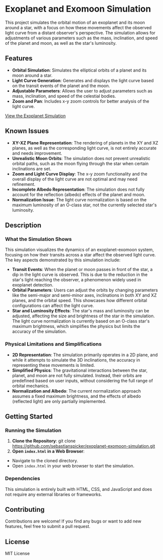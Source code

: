 # Exoplanet and Exomoon Simulation

This project simulates the orbital motion of an exoplanet and its moon around a star, with a focus on how these movements affect the observed light curve from a distant observer's perspective. The simulation allows for adjustments of various parameters such as the mass, inclination, and speed of the planet and moon, as well as the star's luminosity.

## Features

- **Orbital Simulation**: Simulates the elliptical orbits of a planet and its moon around a star.
- **Light Curve Generation**: Generates and displays the light curve based on the transit events of the planet and the moon.
- **Adjustable Parameters**: Allows the user to adjust parameters such as mass, inclination, and speed of the celestial bodies.
- **Zoom and Pan**: Includes x-y zoom controls for better analysis of the light curve.

[View the Exoplanet Simulation](./index.html)

## Known Issues

- **XY-XZ Plane Representation**: The rendering of planets in the XY and XZ planes, as well as the corresponding light curve, is not entirely accurate and needs improvement.
- **Unrealistic Moon Orbits**: The simulation does not prevent unrealistic orbital paths, such as the moon flying through the star when certain inclinations are set.
- **Zoom and Light Curve Display**: The x-y zoom functionality and the overall display of the light curve are not optimal and may need refinement.
- **Incomplete Albedo Representation**: The simulation does not fully account for the reflection (albedo) effects of the planet and moon.
- **Normalization Issue**: The light curve normalization is based on the maximum luminosity of an O-class star, not the currently selected star's luminosity.

## Description

### What the Simulation Shows

This simulation visualizes the dynamics of an exoplanet-exomoon system, focusing on how their transits across a star affect the observed light curve. The key aspects demonstrated by this simulation include:

- **Transit Events**: When the planet or moon passes in front of the star, a dip in the light curve is observed. This is due to the reduction in the star's light reaching the observer, a phenomenon widely used in exoplanet detection.
- **Orbital Parameters**: Users can adjust the orbits by changing parameters like the semi-major and semi-minor axes, inclinations in both XY and XZ planes, and the orbital speed. This showcases how different orbital configurations can affect the light curve.
- **Star and Luminosity Effects**: The star's mass and luminosity can be adjusted, affecting the size and brightness of the star in the simulation. The light curve normalization is currently based on an O-class star's maximum brightness, which simplifies the physics but limits the accuracy of the simulation.

### Physical Limitations and Simplifications

- **2D Representation**: The simulation primarily operates in a 2D plane, and while it attempts to simulate the 3D inclinations, the accuracy in representing these movements is limited.
- **Simplified Physics**: The gravitational interactions between the star, planet, and moon are not fully simulated. Instead, their orbits are predefined based on user inputs, without considering the full range of orbital mechanics.
- **Normalization and Albedo**: The current normalization approach assumes a fixed maximum brightness, and the effects of albedo (reflected light) are only partially implemented.

## Getting Started

### Running the Simulation

1. **Clone the Repository**: git clone https://github.com/sebastianspicker/exoplanet-exomoon-simulation.git
2. **Open `index.html` in a Web Browser**:
- Navigate to the cloned directory.
- Open `index.html` in your web browser to start the simulation.

### Dependencies

This simulation is entirely built with HTML, CSS, and JavaScript and does not require any external libraries or frameworks.

## Contributing

Contributions are welcome! If you find any bugs or want to add new features, feel free to submit a pull request.

## License
MIT License
